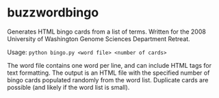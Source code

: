 # buzzwordbingo
Generates HTML bingo cards from a list of terms. Written for the 2008
University of Washington Genome Sciences Department Retreat.

Usage: `python bingo.py <word file> <number of cards>`

The word file contains one word per line, and can include HTML tags for text 
formatting. The output is an HTML file with the specified number of bingo cards 
populated randomly from the word list. Duplicate cards are possible (and likely
if the word list is small).
